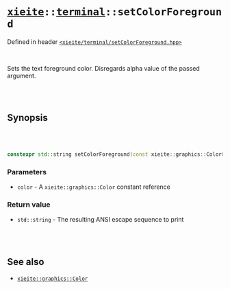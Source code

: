# [`xieite`](../../README.md)`::`[`terminal`](../../docs/terminal.md)`::setColorForeground`
Defined in header [`<xieite/terminal/setColorForeground.hpp>`](../../include/xieite/terminal/setColorForeground.hpp)

<br/>

Sets the text foreground color. Disregards alpha value of the passed argument.

<br/><br/>

## Synopsis

<br/><br/>

```cpp
constexpr std::string setColorForeground(const xieite::graphics::Color& color) noexcept;
```
### Parameters
- `color` - A `xieite::graphics::Color` constant reference
### Return value
- `std::string` - The resulting ANSI escape sequence to print

<br/><br/>

## See also
- [`xieite::graphics::Color`](../../docs/graphics/Color.md)
